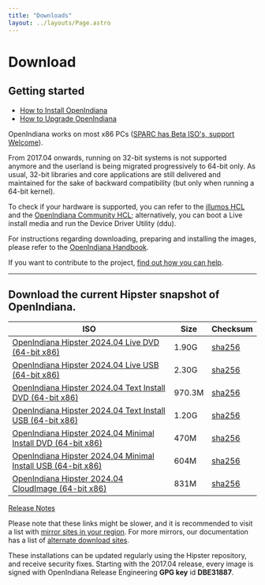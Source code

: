 ```yaml
---
title: "Downloads"
layout: ../layouts/Page.astro
---
```


# Download

## Getting started
- [How to Install OpenIndiana](//docs.openindiana.org/handbook/getting-started/#installing-openindiana)
- [How to Upgrade OpenIndiana](//docs.openindiana.org/handbook/getting-started/#image-package-system-ips)

OpenIndiana works on most x86 PCs ([SPARC has Beta ISO's, support Welcome](//dlc.openindiana.aurora-opencloud.org/SPARC/)).

From 2017.04 onwards, running on 32-bit systems is not supported anymore and the userland is being migrated progressively to 64-bit only. As usual, 32-bit libraries and core applications are still delivered and maintained for the sake of backward compatibility (but only when running a 64-bit kernel).

To check if your hardware is supported, you can refer to the [illumos HCL](//illumos.org/hcl/) and the [OpenIndiana Community HCL](//docs.openindiana.org/community-hcl/components/); 
alternatively, you can boot a Live install media and run the Device Driver Utility (ddu).

For instructions regarding downloading, preparing and installing the images, 
please refer to the [OpenIndiana Handbook](//docs.openindiana.org/handbook/getting-started/).

If you want to contribute to the project, [find out how you can help](/community#getting-involved).

<hr>

## Download the current Hipster snapshot of OpenIndiana.

| ISO                                                                                                                                         | Size    | Checksum                                                                                         |
|---------------------------------------------------------------------------------------------------------------------------------------------|---------|--------------------------------------------------------------------------------------------------|
| [OpenIndiana Hipster 2024.04 Live DVD (64-bit x86)](//dlc.openindiana.org/isos/hipster/20240426/OI-hipster-gui-20240426.iso)                | 	1.90G  | 	[sha256](//dlc.openindiana.org/isos/hipster/20240426/OI-hipster-gui-20240426.iso.sha256sum)     |
| [OpenIndiana Hipster 2024.04 Live USB (64-bit x86)](//dlc.openindiana.org/isos/hipster/20240426/OI-hipster-gui-20240426.usb)                | 	2.30G  | 	[sha256](//dlc.openindiana.org/isos/hipster/20240426/OI-hipster-gui-20240426.usb.sha256sum)     |
| [OpenIndiana Hipster 2024.04 Text Install DVD (64-bit x86)](//dlc.openindiana.org/isos/hipster/20240426/OI-hipster-text-20240426.iso)       | 	970.3M | 	[sha256](//dlc.openindiana.org/isos/hipster/20240426/OI-hipster-text-20240426.iso.sha256sum)    |
| [OpenIndiana Hipster 2024.04 Text Install USB (64-bit x86)](//dlc.openindiana.org/isos/hipster/20240426/OI-hipster-text-20240426.usb)       | 	1.20G  | 	[sha256](//dlc.openindiana.org/isos/hipster/20240426/OI-hipster-text-20240426.usb.sha256sum)    |
| [OpenIndiana Hipster 2024.04 Minimal Install DVD (64-bit x86)](//dlc.openindiana.org/isos/hipster/20240426/OI-hipster-minimal-20240426.iso) | 	470M   | 	[sha256](//dlc.openindiana.org/isos/hipster/20240426/OI-hipster-minimal-20240426.iso.sha256sum) |
| [OpenIndiana Hipster 2024.04 Minimal Install USB (64-bit x86)](//dlc.openindiana.org/isos/hipster/20240426/OI-hipster-minimal-20240426.usb) | 	604M   | 	[sha256](//dlc.openindiana.org/isos/hipster/20240426/OI-hipster-minimal-20240426.usb.sha256sum) |
| [OpenIndiana Hipster 2024.04 CloudImage (64-bit x86)](//dlc.openindiana.org/isos/hipster/20240426/OI-hipster-cloudimage.img.zstd)           | 831M    | [sha256](//dlc.openindiana.org/isos/hipster/20240426/OI-hipster-cloudimage.img.gz.sha256sum)     |

[Release Notes](/announcements/openindiana-hipster-2024-04-announcement/)

Please note that these links might be slower, and it is recommended to visit a list with [mirror sites 
in your region](//dlc.openindiana.org/). For more mirrors, our documentation has a list of 
[alternate download sites](//docs.openindiana.org/handbook/openindiana-download-mirrors/).

These installations can be updated regularly using the Hipster repository, and receive security fixes. 
Starting with the 2017.04 release, every image is signed with 
OpenIndiana Release Engineering **GPG key** id **DBE31887**.

